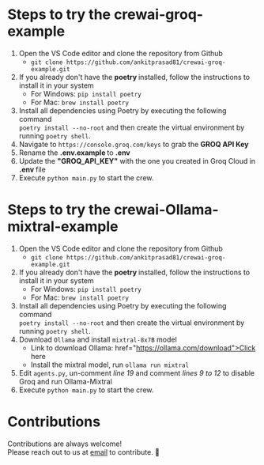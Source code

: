 # Steps to try the crewai-groq-example

1. Open the VS Code editor and clone the repository from Github <br>
    - `git clone https://github.com/ankitprasad81/crewai-groq-example.git`
2. If you already don't have the <b> poetry </b> installed, follow the instructions to install it in your system <br>
    - For Windows: <code>pip install poetry</code>
    - For Mac: <code>brew install poetry</code><br>
3. Install all dependencies using Poetry by executing the following command<br>
   <code>poetry install --no-root</code> and then create the virtual environment by running <code>poetry shell</code>.
4. Navigate to `https://console.groq.com/keys` to grab the <b> GROQ API Key </b>
5. Rename the <b> .env.example </b> to <b>.env</b>
6. Update the <b>"GROQ_API_KEY"</b> with the one you created in Groq Cloud in <b> .env </b> file
7. Execute <code>python main.py</code> to start the crew.


# Steps to try the crewai-Ollama-mixtral-example

1. Open the VS Code editor and clone the repository from Github <br>
    - `git clone https://github.com/ankitprasad81/crewai-groq-example.git`
2. If you already don't have the <b> poetry </b> installed, follow the instructions to install it in your system <br>
    - For Windows: <code>pip install poetry</code>
    - For Mac: <code>brew install poetry</code><br>
3. Install all dependencies using Poetry by executing the following command<br>
   <code>poetry install --no-root</code> and then create the virtual environment by running <code>poetry shell</code>.
4. Download `Ollama` and install `mixtral-8x7B` model
    - Link to download Ollama: <a> href="https://ollama.com/download">Click here</a>
    - Install the mixtral model, run `ollama run mixtral`
5. Edit <code>agents.py</code>, un-comment <i>line 19</i> and comment <i>lines 9 to 12</i> to disable Groq and run Ollama-Mixtral
6. Execute <code>python main.py</code> to start the crew.


# Contributions

Contributions are always welcome! <br>
Please reach out to us at <a href="mailto:trywithninja@gmail.com">email</a> to contribute. 🌟